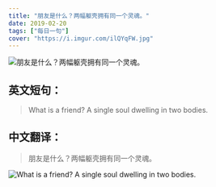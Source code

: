 ```yaml
---
title: "朋友是什么？两幅躯壳拥有同一个灵魂。"
date: 2019-02-20
tags: ["每日一句"]
cover: "https://i.imgur.com/ilQYqFW.jpg"
---
```


![朋友是什么？两幅躯壳拥有同一个灵魂。](https://i.imgur.com/bKQv1mI.jpg)

## 英文短句：
> What is a friend? A single soul dwelling in two bodies.

<!--more-->

## 中文翻译：
> 朋友是什么？两幅躯壳拥有同一个灵魂。

![What is a friend? A single soul dwelling in two bodies.](https://i.imgur.com/XRYYAMq.jpg)

